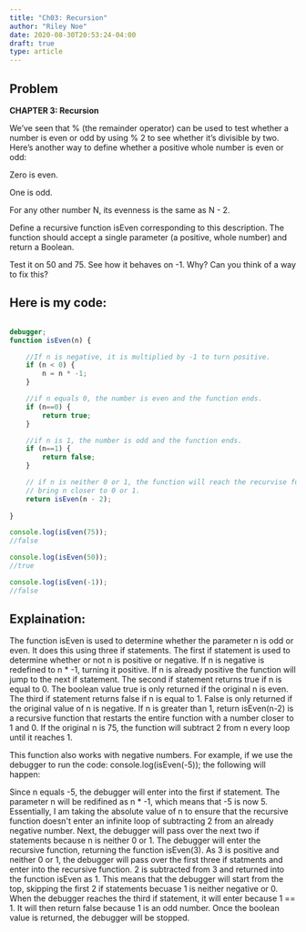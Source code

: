 ```yaml
---
title: "Ch03: Recursion"
author: "Riley Noe"
date: 2020-08-30T20:53:24-04:00
draft: true
type: article
---
```


## Problem

**CHAPTER 3: Recursion**

We’ve seen that % (the remainder operator) can be used to test whether a 
number is even or odd by using % 2 to see whether it’s divisible by two. 
Here’s another way to define whether a positive whole number is even or odd:

Zero is even.

One is odd.

For any other number N, its evenness is the same as N - 2.

Define a recursive function isEven corresponding to this description. The 
function should accept a single parameter (a positive, whole number) and return 
a Boolean.

Test it on 50 and 75. See how it behaves on -1. Why? Can you think of a way 
to fix this?

<!--more-->

 ## Here is my code:

```javascript

debugger;
function isEven(n) {

    //If n is negative, it is multiplied by -1 to turn positive.
    if (n < 0) {
        n = n * -1;
    }

    //if n equals 0, the number is even and the function ends.
    if (n==0) {
        return true;
    }

    //if n is 1, the number is odd and the function ends.
    if (n==1) {
        return false;
    }

    // if n is neither 0 or 1, the function will reach the recurvise function, which subtracts 2 from n to 
    // bring n closer to 0 or 1.
    return isEven(n - 2);
    
}

console.log(isEven(75));
//false

console.log(isEven(50));
//true

console.log(isEven(-1));
//false

```

## Explaination:

The function isEven is used to determine whether the parameter n is odd or even. It does this using three if statements. The first if statement is used to determine whether or not n is positive or negative. If n is negative is redefined to n * -1, turning it positive. If n is already positive the function will jump to the next if statement. The second if statement returns true if n is equal to 0. The boolean value true is only returned if the original n is even. The third if statement returns false if n is equal to 1. False is only returned if the original value of n is negative. If n is greater than 1, return isEven(n-2) is a recursive function that restarts the entire function with a number closer to 1 and 0. If the original n is 75, the function will subtract 2 from n every loop until it reaches 1. 

This function also works with negative numbers. For example, if we use the debugger to run the code:
console.log(isEven(-5)); the following will happen:

Since n equals -5, the debugger will enter into the first if statement. The parameter n will be redifined as n * -1, which means that -5 is now 5. Essentially, I am taking the absolute value of n to ensure that the recursive function doesn't enter an infinite loop of subtracting 2 from an already negative number. Next, the debugger will pass over the next two if statements because n is neither 0 or 1. The debugger will enter the recursive function, returning the function isEven(3). As 3 is positive and neither 0 or 1, the debugger will pass over the first three if statments and enter into the recursive function. 2 is subtracted from 3 and returned into the function isEven as 1. This means that the debugger will start from the top, skipping the first 2 if statements becuase 1 is neither negative or 0. When the debugger reaches the third if statement, it will enter because 1 == 1. It will then return false because 1 is an odd number. Once the boolean value is returned, the debugger will be stopped.


